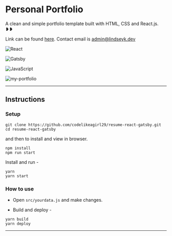 # Personal Portfolio

A clean and simple portfolio template built with HTML, CSS and React.js. ❥❥

Link can be found [here](https://resume-react-gatsby.vercel.app/).
Contact email is [admin@lindseyk.dev](mailto:codelikeagirl91@gmail.com)

![React](https://img.shields.io/badge/react-%2320232a.svg?style=for-the-badge&logo=react&logoColor=%2361DAFB)

![Gatsby](https://img.shields.io/badge/Gatsby-%23663399.svg?style=for-the-badge&logo=gatsby&logoColor=white)

![JavaScript](https://img.shields.io/badge/javascript-%23323330.svg?style=for-the-badge&logo=javascript&logoColor=%23F7DF1E)

![my-portfolio](https://user-images.githubusercontent.com/25946305/158276398-86f02299-642f-4f3b-8512-6df4231adf50.jpeg)

---

## Instructions

### Setup

```shell
git clone https://github.com/codelikeagirl29/resume-react-gatsby.git
cd resume-react-gatsby
```
and then to install and view in browser.

```shell
npm install
npm run start
```

Install and run -

```shell
yarn
yarn start
```

### How to use

- Open `src/yourdata.js` and make changes.


- Build and deploy -

```shell
yarn build
yarn deploy
```
---
